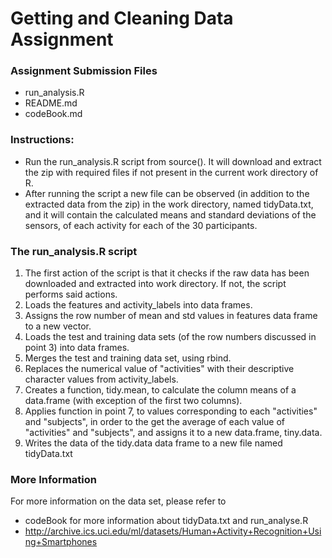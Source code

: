 # Getting and Cleaning Data Assignment

### Assignment Submission Files

* run_analysis.R
* README.md
* codeBook.md


### Instructions:

* 	Run the run_analysis.R script from source(). It will download and extract the zip with required files if not present in the current work directory of R.	
*	After running the script a new file can be observed (in addition to the extracted data from the zip) in the work directory, named tidyData.txt, and it will contain the calculated means and standard deviations of the sensors, of each activity for each of the 30 participants.


### The run_analysis.R script

1. The first action of the script is that it checks if the raw data has been downloaded and extracted into work directory. If not, the script performs said actions.
2. Loads the features and activity_labels into data frames.
3. Assigns the row number of mean and std values in features data frame to a new vector.
4. Loads the test and training data sets (of the row numbers discussed in point 3) into data frames.
5. Merges the test and training data set, using rbind.
6. Replaces the numerical value of "activities" with their descriptive character values from activity_labels.
7. Creates a function, tidy.mean, to calculate the column means of a data.frame (with exception of the first two columns).
8. Applies function in point 7, to values corresponding to each "activities" and "subjects", in order to the get the average of each value of "activities" and "subjects", and assigns it to a new data.frame, tiny.data.
9. Writes the data of the tidy.data data frame to a new file named tidyData.txt


### More Information

For more information on the data set, please refer to 
* codeBook for more information about tidyData.txt and run_analyse.R
* http://archive.ics.uci.edu/ml/datasets/Human+Activity+Recognition+Using+Smartphones